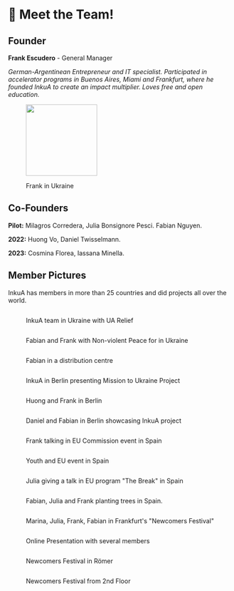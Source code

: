 # 👋 Meet the Team!

## Founder

&#x20;**Frank Escudero** - General Manager

_German-Argentinean Entrepreneur and IT specialist. Participated in accelerator programs in Buenos Aires, Miami and Frankfurt, where he founded InkuA to create an impact multiplier. Loves free and open education._&#x20;

<div align="left">

<figure><img src="../.gitbook/assets/image.png" alt="" width="160"><figcaption><p>Frank in Ukraine</p></figcaption></figure>

</div>

## Co-Founders

**Pilot:**  Milagros Corredera, Julia Bonsignore Pesci. Fabian Nguyen.

**2022:** Huong Vo, Daniel Twisselmann.

**2023:** Cosmina Florea, Iassana Minella.

## Member Pictures

InkuA has members in more than 25 countries and did projects all over the world.&#x20;

<div>

<figure><img src="../.gitbook/assets/Screenshot_20230720_172555.png" alt=""><figcaption><p>InkuA team in Ukraine with UA Relief</p></figcaption></figure>

 

<figure><img src="../.gitbook/assets/Screenshot_20230720_172418 (1).png" alt=""><figcaption><p>Fabian and Frank with Non-violent Peace for in Ukraine</p></figcaption></figure>

 

<figure><img src="../.gitbook/assets/Screenshot_20230720_172359 (1).png" alt=""><figcaption><p>Fabian in a distribution centre</p></figcaption></figure>

 

<figure><img src="../.gitbook/assets/Screenshot_20230720_171834.png" alt=""><figcaption><p>InkuA in Berlin presenting Mission to Ukraine Project</p></figcaption></figure>

</div>

<div>

<figure><img src="../.gitbook/assets/Screenshot_20230720_171823 (1).png" alt=""><figcaption><p>Huong and Frank in Berlin</p></figcaption></figure>

 

<figure><img src="../.gitbook/assets/Screenshot_20230720_171806 (1).png" alt=""><figcaption><p>Daniel and Fabian in Berlin showcasing InkuA project</p></figcaption></figure>

</div>

<div>

<figure><img src="../.gitbook/assets/10 (2).png" alt=""><figcaption><p>Frank talking in EU Commission event in Spain</p></figcaption></figure>

 

<figure><img src="../.gitbook/assets/1671229131319.jpg" alt=""><figcaption><p>Youth and EU event in Spain</p></figcaption></figure>

 

<figure><img src="../.gitbook/assets/1.png" alt=""><figcaption><p>Julia giving a talk in EU program "The Break" in Spain</p></figcaption></figure>

 

<figure><img src="../.gitbook/assets/688A3342.jpg" alt=""><figcaption><p>Fabian, Julia and Frank planting trees in Spain.</p></figcaption></figure>

</div>

<div>

<figure><img src="../.gitbook/assets/_SZA5154.jpg" alt=""><figcaption><p>Marina, Julia, Frank, Fabian in Frankfurt's "Newcomers Festival"</p></figcaption></figure>

 

<figure><img src="../.gitbook/assets/3 (2).png" alt=""><figcaption><p>Online Presentation with several members</p></figcaption></figure>

 

<figure><img src="../.gitbook/assets/7.png" alt=""><figcaption><p>Newcomers Festival in Römer</p></figcaption></figure>

 

<figure><img src="../.gitbook/assets/6.png" alt=""><figcaption><p>Newcomers Festival from 2nd Floor</p></figcaption></figure>

</div>

##
